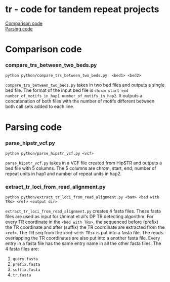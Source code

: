 # tr - code for tandem repeat projects

[Comparison code](#comparison-code)  
[Parsing code](#parsing-code)  

# Comparison code
### compare_trs_between_two_beds.py  
```
python python/compare_trs_between_two_beds.py  <bed1> <bed2>
```
`compare_trs_between_two_beds.py` takes in two bed files and outputs a single bed file. The format of the input bed file is `chrom start end number_of_motifs_in_hap1 number_of_motifs_in_hap2`. It outputs a concatenation of both files with the number of motifs different between both call sets added to each line.

# Parsing code
### parse_hipstr_vcf.py
```
python python/parse_hipstr_vcf.py <vcf>
```
`parse_hipstr_vcf.py` takes in a VCF file created from HipSTR and outputs a bed file with 5 columns. The 5 columns are chrom, start, end, number of repeat units in hap1 and number of repeat units in hap2.

### extract_tr_loci_from_read_alignment.py
```
python python/extract_tr_loci_from_read_alignment.py <bam> <bed with TRs> <ref> <output dir>
```
`extract_tr_loci_from_read_alignment.py` creates 4 fasta files. These fasta files are used as input for Ummat et al's DP TR detecting algorithm. For every TR coordinate in the `<bed with TRs>`, the sequenced before (prefix) the TR coordinate and after (suffix) the TR coordinate are extracted from the `<ref>`. The TR seq from the `<bed with TRs>` is put into a fasta file. The reads overlapping the TR coordinates are also put into a another fasta file. Every entry in a fasta file has the same entry name in all the other fasta files. The 4 fasta files are:
1. `query.fasta`
2. `prefix.fasta`
3. `suffix.fasta`
4. `tr.fasta`
